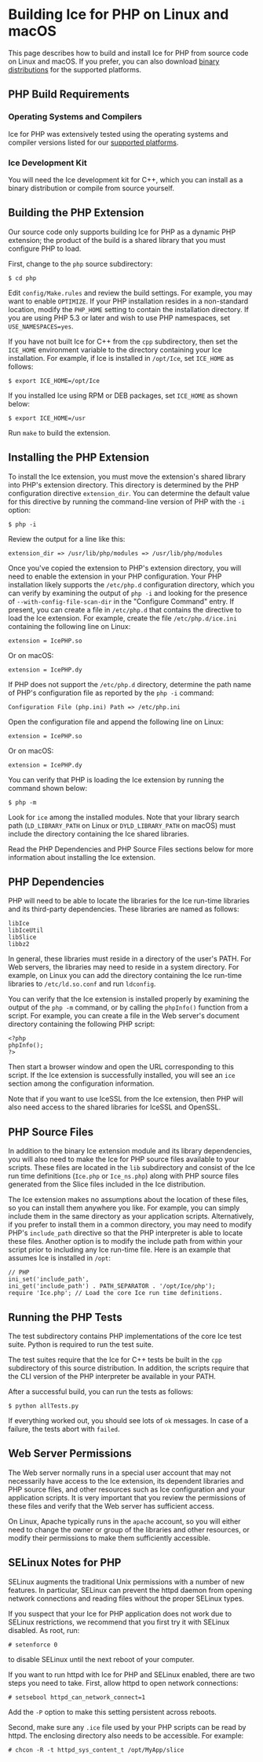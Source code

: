 # Building Ice for PHP on Linux and macOS

This page describes how to build and install Ice for PHP from source code on
Linux and macOS. If you prefer, you can also download [binary distributions][1]
for the supported platforms.

## PHP Build Requirements

### Operating Systems and Compilers

Ice for PHP was extensively tested using the operating systems and compiler
versions listed for our [supported platforms][2].

### Ice Development Kit

You will need the Ice development kit for C++, which you can install as a binary
distribution or compile from source yourself.

## Building the PHP Extension

Our source code only supports building Ice for PHP as a dynamic PHP extension;
the product of the build is a shared library that you must configure PHP to
load.

First, change to the `php` source subdirectory:

    $ cd php

Edit `config/Make.rules` and review the build settings. For example, you may
want to enable `OPTIMIZE`. If your PHP installation resides in a non-standard
location, modify the `PHP_HOME` setting to contain the installation directory.
If you are using PHP 5.3 or later and wish to use PHP namespaces, set
`USE_NAMESPACES=yes`.

If you have not built Ice for C++ from the `cpp` subdirectory, then set the
`ICE_HOME` environment variable to the directory containing your Ice
installation. For example, if Ice is installed in `/opt/Ice`, set `ICE_HOME` as
follows:

    $ export ICE_HOME=/opt/Ice

If you installed Ice using RPM or DEB packages, set `ICE_HOME` as shown below:

    $ export ICE_HOME=/usr

Run `make` to build the extension.

## Installing the PHP Extension

To install the Ice extension, you must move the extension's shared library into
PHP's extension directory. This directory is determined by the PHP configuration
directive `extension_dir`. You can determine the default value for this
directive by running the command-line version of PHP with the `-i` option:

    $ php -i

Review the output for a line like this:

    extension_dir => /usr/lib/php/modules => /usr/lib/php/modules

Once you've copied the extension to PHP's extension directory, you will need to
enable the extension in your PHP configuration. Your PHP installation likely
supports the `/etc/php.d` configuration directory, which you can verify by
examining the output of `php -i` and looking for the presence of
`--with-config-file-scan-dir` in the "Configure Command" entry. If present,
you can create a file in `/etc/php.d` that contains the directive to load the
Ice extension. For example, create the file `/etc/php.d/ice.ini` containing
the following line on Linux:

    extension = IcePHP.so

Or on macOS:

    extension = IcePHP.dy

If PHP does not support the `/etc/php.d` directory, determine the path name of
PHP's configuration file as reported by the `php -i` command:

    Configuration File (php.ini) Path => /etc/php.ini

Open the configuration file and append the following line on Linux:

    extension = IcePHP.so

Or on macOS:

    extension = IcePHP.dy

You can verify that PHP is loading the Ice extension by running the command
shown below:

    $ php -m

Look for `ice` among the installed modules. Note that your library search path
(`LD_LIBRARY_PATH` on Linux or `DYLD_LIBRARY_PATH` on macOS) must include the
directory containing the Ice shared libraries.

Read the PHP Dependencies and PHP Source Files sections below for more
information about installing the Ice extension.

## PHP Dependencies

PHP will need to be able to locate the libraries for the Ice run-time libraries
and its third-party dependencies. These libraries are named as follows:

    libIce
    libIceUtil
    libSlice
    libbz2

In general, these libraries must reside in a directory of the user's PATH. For
Web servers, the libraries may need to reside in a system directory. For
example, on Linux you can add the directory containing the Ice run-time
libraries to `/etc/ld.so.conf` and run `ldconfig`.

You can verify that the Ice extension is installed properly by examining the
output of the `php -m` command, or by calling the `phpInfo()` function from a
script. For example, you can create a file in the Web server's document
directory containing the following PHP script:

    <?php
    phpInfo();
    ?>

Then start a browser window and open the URL corresponding to this script. If
the Ice extension is successfully installed, you will see an `ice` section among
the configuration information.

Note that if you want to use IceSSL from the Ice extension, then PHP will also
need access to the shared libraries for IceSSL and OpenSSL.

## PHP Source Files

In addition to the binary Ice extension module and its library dependencies, you
will also need to make the Ice for PHP source files available to your scripts.
These files are located in the `lib` subdirectory and consist of the Ice run
time definitions (`Ice.php` or `Ice_ns.php`) along with PHP source files
generated from the Slice files included in the Ice distribution.

The Ice extension makes no assumptions about the location of these files, so you
can install them anywhere you like. For example, you can simply include them in
the same directory as your application scripts. Alternatively, if you prefer to
install them in a common directory, you may need to modify PHP's `include_path`
directive so that the PHP interpreter is able to locate these files. Another
option is to modify the include path from within your script prior to including
any Ice run-time file. Here is an example that assumes Ice is installed in
`/opt`:

    // PHP
    ini_set('include_path',
    ini_get('include_path') . PATH_SEPARATOR . '/opt/Ice/php');
    require 'Ice.php'; // Load the core Ice run time definitions.

## Running the PHP Tests

The test subdirectory contains PHP implementations of the core Ice test suite.
Python is required to run the test suite.

The test suites require that the Ice for C++ tests be built in the `cpp`
subdirectory of this source distribution. In addition, the scripts require
that the CLI version of the PHP interpreter be available in your PATH.

After a successful build, you can run the tests as follows:

    $ python allTests.py

If everything worked out, you should see lots of `ok` messages. In case of a
failure, the tests abort with `failed`.

## Web Server Permissions

The Web server normally runs in a special user account that may not necessarily
have access to the Ice extension, its dependent libraries and PHP source files,
and other resources such as Ice configuration and your application scripts. It
is very important that you review the permissions of these files and verify
that the Web server has sufficient access.

On Linux, Apache typically runs in the `apache` account, so you will either
need to change the owner or group of the libraries and other resources, or
modify their permissions to make them sufficiently accessible.

## SELinux Notes for PHP

SELinux augments the traditional Unix permissions with a number of new features.
In particular, SELinux can prevent the httpd daemon from opening network
connections and reading files without the proper SELinux types.

If you suspect that your Ice for PHP application does not work due to SELinux
restrictions, we recommend that you first try it with SELinux disabled.
As root, run:

    # setenforce 0

to disable SELinux until the next reboot of your computer.

If you want to run httpd with Ice for PHP and SELinux enabled, there are two
steps you need to take. First, allow httpd to open network connections:

    # setsebool httpd_can_network_connect=1

Add the `-P` option to make this setting persistent across reboots.

Second, make sure any `.ice` file used by your PHP scripts can be read by httpd.
The enclosing directory also needs to be accessible. For example:

    # chcon -R -t httpd_sys_content_t /opt/MyApp/slice

[1]: https://zeroc.com/downloads/ice
[2]: https://doc.zeroc.com/display/Ice36/Supported+Platforms+for+Ice+3.6.5
